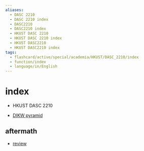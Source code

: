 ```yaml
---
aliases:
  - DASC 2210
  - DASC 2210 index
  - DASC2210
  - DASC2210 index
  - HKUST DASC 2210
  - HKUST DASC 2210 index
  - HKUST DASC2210
  - HKUST DASC2210 index
tags:
  - flashcard/active/special/academia/HKUST/DASC_2210/index
  - function/index
  - language/in/English
---
```


# index

- HKUST DASC 2210

- [DIKW pyramid](../../../../general/DIKW%20pyramid.md)

## aftermath

- [review](review.md)
